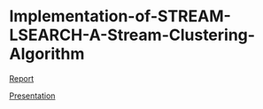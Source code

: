 # Implementation-of-STREAM-LSEARCH-A-Stream-Clustering-Algorithm

[Report](https://github.com/cv261/Implementation-of-STREAM-LSEARCH-A-Stream-Clustering-Algorithm/blob/main/CS512_projectReport.pdf)

[Presentation](https://github.com/cv261/Implementation-of-STREAM-LSEARCH-A-Stream-Clustering-Algorithm/blob/main/Stream%20Algos.pptx)
